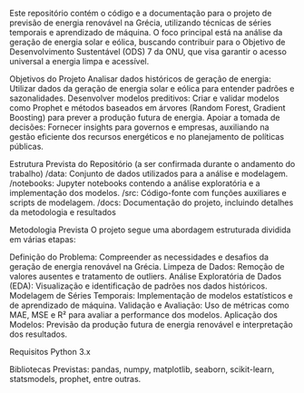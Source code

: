 Este repositório contém o código e a documentação para o projeto de previsão de energia renovável na Grécia, utilizando técnicas de séries temporais e aprendizado de máquina. 
O foco principal está na análise da geração de energia solar e eólica, buscando contribuir para o Objetivo de Desenvolvimento Sustentável (ODS) 7 da ONU, que visa garantir o acesso universal a energia limpa e acessível.

Objetivos do Projeto
Analisar dados históricos de geração de energia: Utilizar dados da geração de energia solar e eólica para entender padrões e sazonalidades.
Desenvolver modelos preditivos: Criar e validar modelos como Prophet e métodos baseados em árvores (Random Forest, Gradient Boosting) para prever a produção futura de energia.
Apoiar a tomada de decisões: Fornecer insights para governos e empresas, auxiliando na gestão eficiente dos recursos energéticos e no planejamento de políticas públicas.

Estrutura Prevista do Repositório (a ser confirmada durante o andamento do trabalho)
/data: Conjunto de dados utilizados para a análise e modelagem.
/notebooks: Jupyter notebooks contendo a análise exploratória e a implementação dos modelos.
/src: Código-fonte com funções auxiliares e scripts de modelagem.
/docs: Documentação do projeto, incluindo detalhes da metodologia e resultados

Metodologia Prevista 
O projeto segue uma abordagem estruturada dividida em várias etapas:

Definição do Problema: Compreender as necessidades e desafios da geração de energia renovável na Grécia.
Limpeza de Dados: Remoção de valores ausentes e tratamento de outliers.
Análise Exploratória de Dados (EDA): Visualização e identificação de padrões nos dados históricos.
Modelagem de Séries Temporais: Implementação de modelos estatísticos e de aprendizado de máquina.
Validação e Avaliação: Uso de métricas como MAE, MSE e R² para avaliar a performance dos modelos.
Aplicação dos Modelos: Previsão da produção futura de energia renovável e interpretação dos resultados.

Requisitos
Python 3.x

Bibliotecas Previstas: pandas, numpy, matplotlib, seaborn, scikit-learn, statsmodels, prophet, entre outras.

